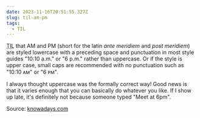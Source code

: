 ```yaml
---
date: 2023-11-16T20:51:55.327Z
slug: til-am-pm
tags:
  - TIL
---
```


<abbr title="Today I learned">TIL</abbr> that AM and PM (short for the latin <em lang="la">ante meridiem</em> and <em lang="la">post meridiem</em>) are styled lowercase with a preceding space and punctuation in most style guides "10:10 a.m." or "6 p.m." rather than uppercase.
Or if the style is upper case, small caps are recommended with no punctuation such as "10:10 ᴀᴍ" or "6 ᴘᴍ".

I always thought uppercase was the formally correct way!
Good news is that it varies enough that you can basically do whatever you like.
If I show up late, it's definitely not because someone typed "Meet at 6pm".

Source: [knowadays.com](https://knowadays.com/blog/writing-the-time-am-and-pm-or-a-m-and-p-m/)
